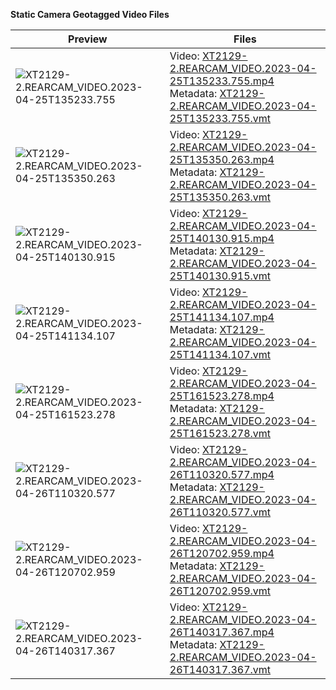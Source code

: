 **Static Camera Geotagged Video Files**

Preview | Files
--- | ---
![XT2129-2.REARCAM_VIDEO.2023-04-25T135233.755](../../../StaticCameras/StaticCamera01/XT2129-2.REARCAM_VIDEO.2023-04-25T135233.755.jpg) | Video: [XT2129-2.REARCAM_VIDEO.2023-04-25T135233.755.mp4](https://hillyfields.s3.amazonaws.com/releases/scenegraph/bubble/StaticCamerasObfuscatedHb/StaticCamera01/XT2129-2.REARCAM_VIDEO.2023-04-25T135233.755.mp4) <br/> Metadata: [XT2129-2.REARCAM_VIDEO.2023-04-25T135233.755.vmt](./XT2129-2.REARCAM_VIDEO.2023-04-25T135233.755.vmt)
![XT2129-2.REARCAM_VIDEO.2023-04-25T135350.263](../../../StaticCameras/StaticCamera01/XT2129-2.REARCAM_VIDEO.2023-04-25T135350.263.jpg) | Video: [XT2129-2.REARCAM_VIDEO.2023-04-25T135350.263.mp4](https://hillyfields.s3.amazonaws.com/releases/scenegraph/bubble/StaticCamerasObfuscatedHb/StaticCamera01/XT2129-2.REARCAM_VIDEO.2023-04-25T135350.263.mp4) <br/> Metadata: [XT2129-2.REARCAM_VIDEO.2023-04-25T135350.263.vmt](./XT2129-2.REARCAM_VIDEO.2023-04-25T135350.263.vmt)
![XT2129-2.REARCAM_VIDEO.2023-04-25T140130.915](../../../StaticCameras/StaticCamera01/XT2129-2.REARCAM_VIDEO.2023-04-25T140130.915.jpg) | Video: [XT2129-2.REARCAM_VIDEO.2023-04-25T140130.915.mp4](https://hillyfields.s3.amazonaws.com/releases/scenegraph/bubble/StaticCamerasObfuscatedHb/StaticCamera01/XT2129-2.REARCAM_VIDEO.2023-04-25T140130.915.mp4) <br/> Metadata: [XT2129-2.REARCAM_VIDEO.2023-04-25T140130.915.vmt](./XT2129-2.REARCAM_VIDEO.2023-04-25T140130.915.vmt)
![XT2129-2.REARCAM_VIDEO.2023-04-25T141134.107](../../../StaticCameras/StaticCamera01/XT2129-2.REARCAM_VIDEO.2023-04-25T141134.107.jpg) | Video: [XT2129-2.REARCAM_VIDEO.2023-04-25T141134.107.mp4](https://hillyfields.s3.amazonaws.com/releases/scenegraph/bubble/StaticCamerasObfuscatedHb/StaticCamera01/XT2129-2.REARCAM_VIDEO.2023-04-25T141134.107.mp4) <br/> Metadata: [XT2129-2.REARCAM_VIDEO.2023-04-25T141134.107.vmt](./XT2129-2.REARCAM_VIDEO.2023-04-25T141134.107.vmt)
![XT2129-2.REARCAM_VIDEO.2023-04-25T161523.278](../../../StaticCameras/StaticCamera01/XT2129-2.REARCAM_VIDEO.2023-04-25T161523.278.jpg) | Video: [XT2129-2.REARCAM_VIDEO.2023-04-25T161523.278.mp4](https://hillyfields.s3.amazonaws.com/releases/scenegraph/bubble/StaticCamerasObfuscatedHb/StaticCamera01/XT2129-2.REARCAM_VIDEO.2023-04-25T161523.278.mp4) <br/> Metadata: [XT2129-2.REARCAM_VIDEO.2023-04-25T161523.278.vmt](./XT2129-2.REARCAM_VIDEO.2023-04-25T161523.278.vmt)
![XT2129-2.REARCAM_VIDEO.2023-04-26T110320.577](../../../StaticCameras/StaticCamera01/XT2129-2.REARCAM_VIDEO.2023-04-26T110320.577.jpg) | Video: [XT2129-2.REARCAM_VIDEO.2023-04-26T110320.577.mp4](https://hillyfields.s3.amazonaws.com/releases/scenegraph/bubble/StaticCamerasObfuscatedHb/StaticCamera01/XT2129-2.REARCAM_VIDEO.2023-04-26T110320.577.mp4) <br/> Metadata: [XT2129-2.REARCAM_VIDEO.2023-04-26T110320.577.vmt](./XT2129-2.REARCAM_VIDEO.2023-04-26T110320.577.vmt)
![XT2129-2.REARCAM_VIDEO.2023-04-26T120702.959](../../../StaticCameras/StaticCamera01/XT2129-2.REARCAM_VIDEO.2023-04-26T120702.959.jpg) | Video: [XT2129-2.REARCAM_VIDEO.2023-04-26T120702.959.mp4](https://hillyfields.s3.amazonaws.com/releases/scenegraph/bubble/StaticCamerasObfuscatedHb/StaticCamera01/XT2129-2.REARCAM_VIDEO.2023-04-26T120702.959.mp4) <br/> Metadata: [XT2129-2.REARCAM_VIDEO.2023-04-26T120702.959.vmt](./XT2129-2.REARCAM_VIDEO.2023-04-26T120702.959.vmt)
![XT2129-2.REARCAM_VIDEO.2023-04-26T140317.367](../../../StaticCameras/StaticCamera01/XT2129-2.REARCAM_VIDEO.2023-04-26T140317.367.jpg) | Video: [XT2129-2.REARCAM_VIDEO.2023-04-26T140317.367.mp4](https://hillyfields.s3.amazonaws.com/releases/scenegraph/bubble/StaticCamerasObfuscatedHb/StaticCamera01/XT2129-2.REARCAM_VIDEO.2023-04-26T140317.367.mp4) <br/> Metadata: [XT2129-2.REARCAM_VIDEO.2023-04-26T140317.367.vmt](./XT2129-2.REARCAM_VIDEO.2023-04-26T140317.367.vmt)
